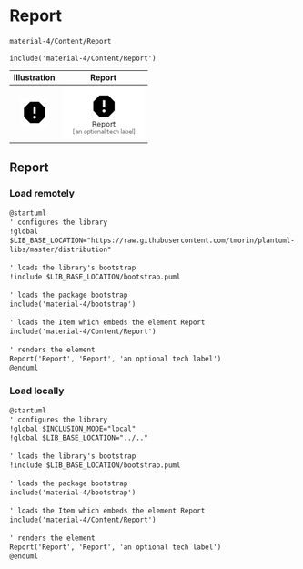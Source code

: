 # Report


```text
material-4/Content/Report
```

```text
include('material-4/Content/Report')
```



| Illustration | Report |
| :---: | :---: |
| ![illustration for Illustration](../../material-4/Content/Report.png) | ![illustration for Report](../../material-4/Content/Report.Local.png) |




## Report

### Load remotely
```plantuml
@startuml
' configures the library
!global $LIB_BASE_LOCATION="https://raw.githubusercontent.com/tmorin/plantuml-libs/master/distribution"

' loads the library's bootstrap
!include $LIB_BASE_LOCATION/bootstrap.puml

' loads the package bootstrap
include('material-4/bootstrap')

' loads the Item which embeds the element Report
include('material-4/Content/Report')

' renders the element
Report('Report', 'Report', 'an optional tech label')
@enduml
```

### Load locally
```plantuml
@startuml
' configures the library
!global $INCLUSION_MODE="local"
!global $LIB_BASE_LOCATION="../.."

' loads the library's bootstrap
!include $LIB_BASE_LOCATION/bootstrap.puml

' loads the package bootstrap
include('material-4/bootstrap')

' loads the Item which embeds the element Report
include('material-4/Content/Report')

' renders the element
Report('Report', 'Report', 'an optional tech label')
@enduml
```

